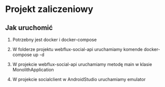 # Projekt zaliczeniowy

## Jak uruchomić

1. Potrzebny jest docker i docker-compose

2. W folderze projektu webflux-social-api uruchamiamy komende docker-compose up -d

3. W projekcie webflux-social-api uruchamiamy metodę main w klasie MonolithApplication  

4. W projekcie socialclient w AndroidStudio uruchamiamy emulator
